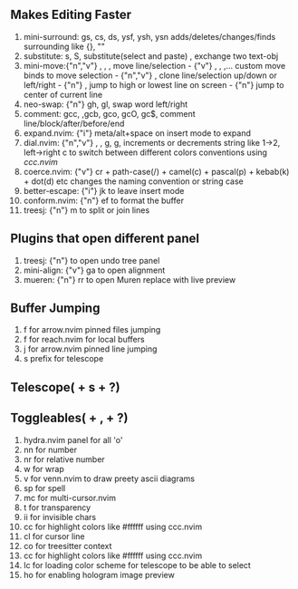 Makes Editing Faster
--------------------
1. mini-surround: gs, cs, ds, ysf, ysh, ysn adds/deletes/changes/finds surrounding like {}, ""
2. substitute: s, S, substitute(select and paste)
               <A-s>, exchange two text-obj
3. mini-move:{"n","v"}    <A-h>, <A-j>, <A-k>, <A-l> move line/selection
          -  {"v"}        <A-w>, <A-e>, <A-b>,...    custom move binds to move selection
          -  {"n","v"}          <A-J>, <A-K>  clone line/selection up/down or left/right
          -  {"n"}              <A-H>, <A-L>  jump to high or lowest line on screen
          -  {"n"}              <A-M>         jump to center of current line
4. neo-swap: {"n"} gh, gl,                   swap word left/right
5. comment:     gcc, ,gcb, gco, gcO, gc$,  comment line/block/after/before/end
6. expand.nvim: {"i"} <A-space> meta/alt+space on insert mode to expand
7. dial.nvim: {"n","v"} <C-a>, <C-x>, g<C-a>, g<C-x>, increments or decrements string like 1->2, left->right
        <space>c<C-a> to switch between different colors conventions using *ccc.nvim*
8. coerce.nvim: {"v"} cr + path-case(/) + camel(c) + pascal(p) + kebab(k) + dot(d) etc
                changes the naming convention or string case 
9. better-escape: {"i"} jk to leave insert mode 
10. conform.nvim: {"n"} <space>ef to format the buffer
11. treesj: {"n"} <space>m to split or join lines

Plugins that open different panel
---------------------------------
1. treesj: {"n"} <A-u> to open undo tree panel
2. mini-align: {"v"} ga to open alignment
3. mueren: {"n"} <leader>rr to open Muren replace with live preview

Buffer Jumping
--------------
1. <leader>f for arrow.nvim pinned files jumping
2. <leader><leader>f for reach.nvim for local buffers
3. <leader>j for arrow.nvim pinned line jumping
4. <leader>s prefix for telescope

Telescope(<leader> + s + ?)
---------------------------


Toggleables(<leader> + , + ?)
-----------------------------
1. hydra.nvim panel for all 'o'
2. nn for number 
3. nr for relative number
4. w for wrap
5. v for venn.nvim to draw preety ascii diagrams
6. sp for spell
7. mc for multi-cursor.nvim
8. t for transparency
9. ii for invisible chars
10. cc for highlight colors like #ffffff using ccc.nvim
11. cl for cursor line
12. co for treesitter context
13. cc for highlight colors like #ffffff using ccc.nvim
14. lc for loading color scheme for telescope to be able to select
15. ho for enabling hologram image preview
